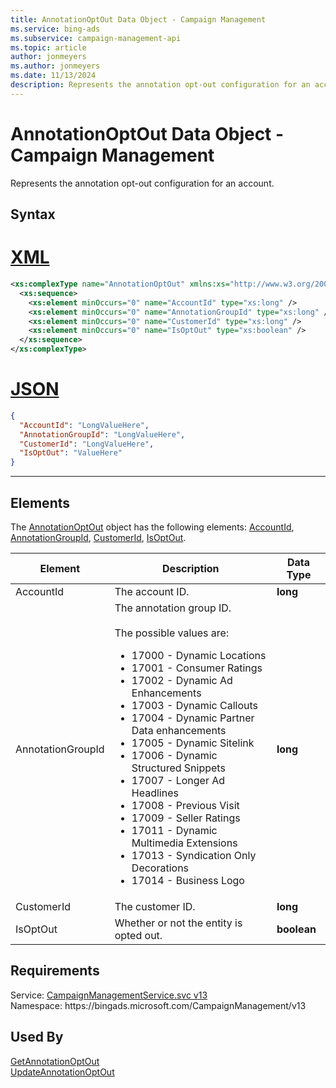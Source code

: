```yaml
---
title: AnnotationOptOut Data Object - Campaign Management
ms.service: bing-ads
ms.subservice: campaign-management-api
ms.topic: article
author: jonmeyers
ms.author: jonmeyers
ms.date: 11/13/2024
description: Represents the annotation opt-out configuration for an account.
---
```

# AnnotationOptOut Data Object - Campaign Management
Represents the annotation opt-out configuration for an account.

## Syntax

# [XML](#tab/xml)

```xml
<xs:complexType name="AnnotationOptOut" xmlns:xs="http://www.w3.org/2001/XMLSchema">
  <xs:sequence>
    <xs:element minOccurs="0" name="AccountId" type="xs:long" />
    <xs:element minOccurs="0" name="AnnotationGroupId" type="xs:long" />
    <xs:element minOccurs="0" name="CustomerId" type="xs:long" />
    <xs:element minOccurs="0" name="IsOptOut" type="xs:boolean" />
  </xs:sequence>
</xs:complexType>
```

# [JSON](#tab/json)

```json
{
  "AccountId": "LongValueHere",
  "AnnotationGroupId": "LongValueHere",
  "CustomerId": "LongValueHere",
  "IsOptOut": "ValueHere"
}
```

-----

## <a name="elements"></a>Elements

The [AnnotationOptOut](annotationoptout.md) object has the following elements: [AccountId](#accountid), [AnnotationGroupId](#annotationgroupid), [CustomerId](#customerid), [IsOptOut](#isoptout).

|Element|Description|Data Type|
|-----------|---------------|-------------|
|<a name="accountid"></a>AccountId|The account ID.|**long**|
|<a name="annotationgroupid"></a>AnnotationGroupId|The annotation group ID.<br/><br/>The possible values are: <ul><li>17000 - Dynamic Locations</li><li>17001 - Consumer Ratings</li><li>17002 - Dynamic Ad Enhancements </li><li>17003 - Dynamic Callouts</li><li>17004 - Dynamic Partner Data enhancements</li><li>17005 - Dynamic Sitelink</li><li>17006 - Dynamic Structured Snippets</li><li>17007 - Longer Ad Headlines</li><li>17008 - Previous Visit</li><li>17009 - Seller Ratings</li><li>17011 - Dynamic Multimedia Extensions</li><li>17013 - Syndication Only Decorations </li><li>17014 - Business Logo</li></ul>|**long**|
|<a name="customerid"></a>CustomerId|The customer ID.|**long**|
|<a name="isoptout"></a>IsOptOut|Whether or not the entity is opted out.|**boolean**|

## Requirements
Service: [CampaignManagementService.svc v13](https://campaign.api.bingads.microsoft.com/Api/Advertiser/CampaignManagement/v13/CampaignManagementService.svc)  
Namespace: https\://bingads.microsoft.com/CampaignManagement/v13  

## Used By
[GetAnnotationOptOut](getannotationoptout.md)  
[UpdateAnnotationOptOut](updateannotationoptout.md)  
